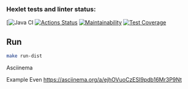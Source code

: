 ### Hexlet tests and linter status:
[![Java CI](https://github.com/JohnMotherWain/java-project-71/actions/workflows/Java%20CI/badge.svg)
[![Actions Status](https://github.com/JohnMotherWain/java-project-71/actions/workflows/hexlet-check.yml/badge.svg)](https://github.com/JohnMotherWain/java-project-71/actions)
[![Maintainability](https://api.codeclimate.com/v1/badges/bc953fb0ab378995dab3/maintainability)](https://codeclimate.com/github/JohnMotherWain/java-project-71/java-package/maintainability)
[![Test Coverage](https://api.codeclimate.com/v1/badges/bc953fb0ab378995dab3/test_coverage)](https://codeclimate.com/github/JohnMotherWain/java-project-71/java-package/test_coverage)

## Run
```sh
make run-dist
```

Asciinema

Example Even
https://asciinema.org/a/ejhOVuoCzESI9pdb16Mr3P9Nt

